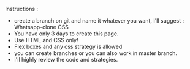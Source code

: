 Instructions : 
- create a branch on git and name it whatever you want, I'll suggest : Whatsapp-clone CSS 
- You have only 3 days to create this page. 
- Use HTML and CSS only! 
- Flex boxes and any css strategy is allowed
- you can create branches or you can also work in master branch. 
- I'll highly review the code and strategies.
